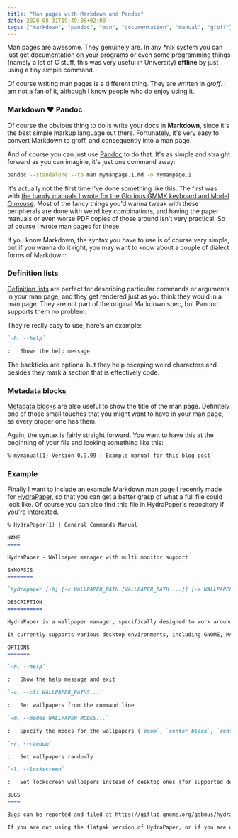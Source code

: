 ```yaml
---
title: "Man pages with Markdown and Pandoc"
date: 2020-08-31T19:49:06+02:00
tags: ["markdown", "pandoc", "man", "documentation", "manual", "groff"]
---
```


Man pages are awesome. They genuinely are. In any \*nix system you can just get documentation on your programs or even some programming things (namely a lot of C stuff, this was very useful in University) **offline** by just using a tiny simple command.

Of course writing man pages is a different thing. They are written in *groff*. I am not a fan of it, although I know people who do enjoy using it.

### Markdown ❤ Pandoc

Of course the obvious thing to do is write your docs in **Markdown**, since it's the best simple markup language out there. Fortunately, it's very easy to convert Markdown to groff, and consequently into a man page.

And of course you can just use [Pandoc](https://pandoc.org/) to do that. It's as simple and straight forward as you can imagine, it's just one command away:

```bash
pandoc --standalone --to man mymanpage.1.md -o mymanpage.1
```

It's actually not the first time I've done something like this. The first was with [the handy manuals I wrote for the Glorious GMMK keyboard and Model O mouse](https://gitlab.com/gabmus/glorious-man-pages). Most of the fancy things you'd wanna tweak with these peripherals are done with weird key combinations, and having the paper manuals or even worse PDF copies of those around isn't very practical. So of course I wrote man pages for those.

If you know Markdown, the syntax you have to use is of course very simple, but if you wanna do it right, you may want to know about a couple of dialect forms of Markdown:

### Definition lists

[Definition lists](https://pandoc.org/MANUAL.html#definition-lists) are perfect for describing particular commands or arguments in your man page, and they get rendered just as you think they would in a man page. They are not part of the original Markdown spec, but Pandoc supports them no problem.

They're really easy to use, here's an example:

```markdown
`-h, --help`

:   Shows the help message
```

The backticks are optional but they help escaping weird characters and besides they mark a section that is effectively code.

### Metadata blocks

[Metadata blocks](https://pandoc.org/MANUAL.html#metadata-blocks) are also useful to show the title of the man page. Definitely one of those small touches that you might want to have in your man page, as every proper one has them.

Again, the syntax is fairly straight forward. You want to have this at the beginning of your file and looking something like this:

```markdown
% mymanual(1) Version 0.9.99 | Example manual for this blog post
```

### Example

Finally I want to include an example Markdown man page I recently made for [HydraPaper](https://hydrapaper.gabmus.org), so that you can get a better grasp of what a full file could look like. Of course you can also find this file in HydraPaper's repository if you're interested.

```markdown
% HydraPaper(1) | General Commands Manual

NAME
====

HydraPaper - Wallpaper manager with multi monitor support

SYNOPSIS
========

`hydrapaper [-h] [-c WALLPAPER_PATH [WALLPAPER_PATH ...]] [-m WALLPAPER_MODES [WALLPAPER_MODES ...]] [-r] [-l]`

DESCRIPTION
===========

HydraPaper is a wallpaper manager, specifically designed to work around the lack of functionality of many desktop environments to set a different wallpaper for each monitor in a multi monitor setup. It accomplishes this by scaling and merging different wallpapers into a single one and setting it as spanned.

It currently supports various desktop environments, including GNOME, MATE, Cinnamon and Budgie. Experimental support is included for the sway window manager.

OPTIONS
=======

`-h, --help`

:   Show the help message and exit

`-c, --cli WALLPAPER_PATHS...`

:   Set wallpapers from the command line

`-m, --modes WALLPAPER_MODES...`

:   Specify the modes for the wallpapers (`zoom`, `center_black`, `center_blur`, `fit_black`, `fit_blur`)

`-r, --random`

:   Set wallpapers randomly

`-l, --lockscreen`

:   Set lockscreen wallpapers instead of desktop ones (for supported desktop environments)

BUGS
====

Bugs can be reported and filed at https://gitlab.gnome.org/gabmus/hydrapaper/issues

If you are not using the flatpak version of HydraPaper, or if you are using an otherwise out of date or downstream version of it, please make sure that the bug you want to report hasn't been already fixed or otherwise caused by a downstream patch.
```
